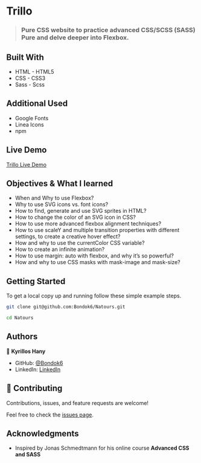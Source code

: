 # Trillo

> ### Pure CSS website to practice advanced CSS/SCSS (SASS) Pure and delve deeper into Flexbox.


## Built With

- HTML - HTML5
- CSS - CSS3
- Sass - Scss

## Additional Used

- Google Fonts
- Linea Icons
- npm

## Live Demo

[Trillo Live Demo](https://bondok6.github.io/trillo/)

## Objectives & What I learned

- When and Why to use Flexbox?
- Why to use SVG icons vs. font icons?
- How to find, generate and use SVG sprites in HTML?
- How to change the color of an SVG icon in CSS?
- How to use more advanced flexbox alignment techniques?
- How to use scaleY and multiple transition properties with different settings, to create a creative hover effect?
- How and why to use the currentColor CSS variable?
- How to create an infinite animation?
- How to use margin: auto with flexbox, and why it’s so powerful?
- How and why to use CSS masks with mask-image and mask-size?


## Getting Started

To get a local copy up and running follow these simple example steps.

```bash
git clone git@github.com:Bondok6/Natours.git
```

```bash
cd Natours
```

## Authors

👤 **Kyrillos Hany**

- GitHub: [@Bondok6](https://github.com/Bondok6)
- LinkedIn: [LinkedIn](https://linkedin.com/in/linkedinhandle)

## 🤝 Contributing

Contributions, issues, and feature requests are welcome!

Feel free to check the [issues page](../../issues/).

## Acknowledgments

- Inspired by Jonas Schmedtmann for his online course **Advanced CSS and SASS**
